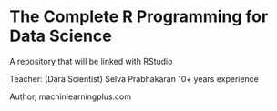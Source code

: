# The Complete R Programming for Data Science
A repository  that will be linked with RStudio

Teacher: (Dara Scientist) Selva Prabhakaran
10+ years experience 

Author, machinlearningplus.com
